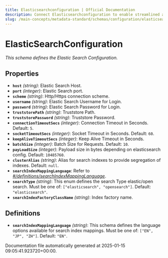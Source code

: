 ```yaml
---
title: Elasticsearchconfiguration | Official Documentation
description: Connect Elasticsearchconfiguration to enable streamlined access, monitoring, or search of enterprise data using secure and scalable integrations.
slug: /main-concepts/metadata-standard/schemas/configuration/elasticsearchconfiguration
---
```


# ElasticSearchConfiguration

*This schema defines the Elastic Search Configuration.*

## Properties

- **`host`** *(string)*: Elastic Search Host.
- **`port`** *(integer)*: Elastic Search port.
- **`scheme`** *(string)*: Http/Https connection scheme.
- **`username`** *(string)*: Elastic Search Username for Login.
- **`password`** *(string)*: Elastic Search Password for Login.
- **`truststorePath`** *(string)*: Truststore Path.
- **`truststorePassword`** *(string)*: Truststore Password.
- **`connectionTimeoutSecs`** *(integer)*: Connection Timeout in Seconds. Default: `5`.
- **`socketTimeoutSecs`** *(integer)*: Socket Timeout in Seconds. Default: `60`.
- **`keepAliveTimeoutSecs`** *(integer)*: Keep Alive Timeout in Seconds.
- **`batchSize`** *(integer)*: Batch Size for Requests. Default: `10`.
- **`payLoadSize`** *(integer)*: Payload size in bytes depending on elasticsearch config. Default: `10485760`.
- **`clusterAlias`** *(string)*: Alias for search indexes to provide segregation of indexes. Default: `null`.
- **`searchIndexMappingLanguage`**: Refer to *[#/definitions/searchIndexMappingLanguage](#definitions/searchIndexMappingLanguage)*.
- **`searchType`** *(string)*: This enum defines the search Type elastic/open search. Must be one of: `["elasticsearch", "opensearch"]`. Default: `"elasticsearch"`.
- **`searchIndexFactoryClassName`** *(string)*: Index factory name.
## Definitions

- **`searchIndexMappingLanguage`** *(string)*: This schema defines the language options available for search index mappings. Must be one of: `["EN", "JP", "ZH"]`. Default: `"EN"`.


Documentation file automatically generated at 2025-01-15 09:05:41.923720+00:00.
